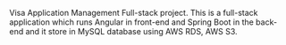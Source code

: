 Visa Application Management Full-stack project.
This is a full-stack application which runs Angular in front-end and Spring Boot in the back-end and it store in MySQL database using AWS RDS, AWS S3.

